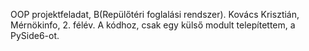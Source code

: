 OOP projektfeladat, B(Repülőtéri foglalási rendszer).
Kovács Krisztián, Mérnökinfo, 2. félév.
A kódhoz, csak egy külső modult telepítettem, a PySide6-ot.
